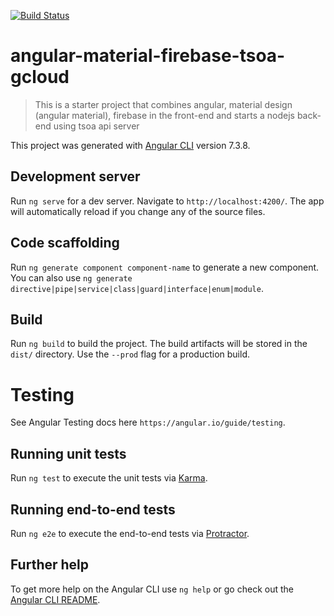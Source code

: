 [![Build Status](https://travis-ci.org/chaseoli/angular-material-firebase-tsoa-gcloud.svg?branch=master)](https://travis-ci.org/chaseoli/angular-material-firebase-tsoa-gcloud)

# angular-material-firebase-tsoa-gcloud

> This is a starter project that combines angular, material design (angular material), firebase in the front-end and starts a nodejs back-end using tsoa api server

This project was generated with [Angular CLI](https://github.com/angular/angular-cli) version 7.3.8.

## Development server

Run `ng serve` for a dev server. Navigate to `http://localhost:4200/`. The app will automatically reload if you change any of the source files.

## Code scaffolding

Run `ng generate component component-name` to generate a new component. You can also use `ng generate directive|pipe|service|class|guard|interface|enum|module`.

## Build

Run `ng build` to build the project. The build artifacts will be stored in the `dist/` directory. Use the `--prod` flag for a production build.

# Testing 

See Angular Testing docs here `https://angular.io/guide/testing`.

## Running unit tests

Run `ng test` to execute the unit tests via [Karma](https://karma-runner.github.io).

## Running end-to-end tests

Run `ng e2e` to execute the end-to-end tests via [Protractor](http://www.protractortest.org/).

## Further help

To get more help on the Angular CLI use `ng help` or go check out the [Angular CLI README](https://github.com/angular/angular-cli/blob/master/README.md).
